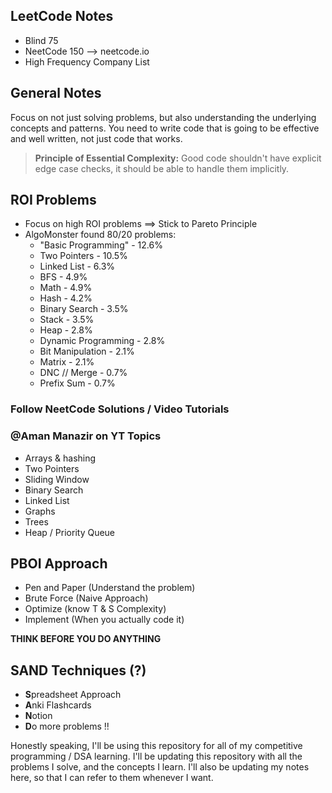 ## LeetCode Notes
- Blind 75
- NeetCode 150 --> neetcode.io
- High Frequency Company List

## General Notes
Focus on not just solving problems, but also understanding the underlying concepts and patterns.
You need to write code that is going to be effective and well written, not just code that works.

> **Principle of Essential Complexity:** Good code shouldn't have explicit edge case checks, it should be able to handle them implicitly.

## ROI Problems
- Focus on high ROI problems ==> Stick to Pareto Principle
- AlgoMonster found 80/20 problems:
    - "Basic Programming" - 12.6%
    - Two Pointers - 10.5%
    - Linked List - 6.3%
    - BFS - 4.9%
    - Math - 4.9%
    - Hash - 4.2%
    - Binary Search - 3.5%
    - Stack - 3.5%
    - Heap - 2.8%
    - Dynamic Programming - 2.8%
    - Bit Manipulation - 2.1%   
    - Matrix - 2.1%
    - DNC // Merge - 0.7%
    - Prefix Sum - 0.7%

### Follow NeetCode Solutions / Video Tutorials
### @Aman Manazir on YT Topics
- Arrays & hashing
- Two Pointers
- Sliding Window
- Binary Search
- Linked List
- Graphs
- Trees
- Heap / Priority Queue

## PBOI Approach
- Pen and Paper (Understand the problem)
- Brute Force (Naive Approach)
- Optimize (know T & S Complexity)
- Implement (When you actually code it)

**THINK BEFORE YOU DO ANYTHING**

## SAND Techniques (?)
- **S**preadsheet Approach
- **A**nki Flashcards
- **N**otion
- **D**o more problems !!

Honestly speaking, I'll be using this repository for all of my competitive programming / DSA learning. I'll be updating this repository with all the problems I solve, and the concepts I learn. I'll also be updating my notes here, so that I can refer to them whenever I want.